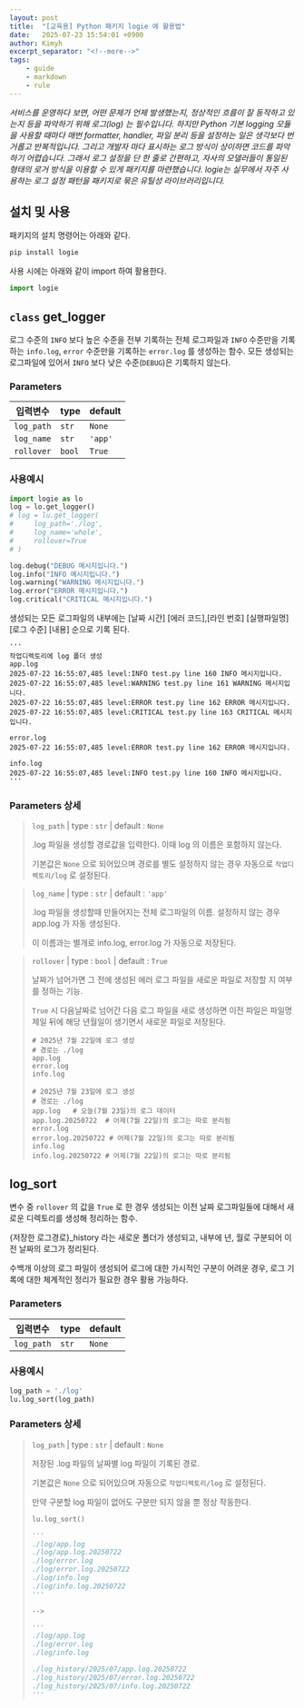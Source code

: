 ```yaml
---
layout: post
title:  "[교육용] Python 패키지 logie 에 활용법"
date:   2025-07-23 15:54:01 +0900
author: Kimyh
excerpt_separator: "<!--more-->"
tags:
    - guide
    - markdown
    - rule
---
```

*서비스를 운영하다 보면, 어떤 문제가 언제 발생했는지, 정상적인 흐름이 잘 동작하고 있는지 등을 파악하기 위해 로그(log) 는 필수입니다. 하지만 Python 기본 logging 모듈을 사용할 때마다 매번 formatter, handler, 파일 분리 등을 설정하는 일은 생각보다 번거롭고 반복적입니다. 그리고 개발자 마다 표시하는 로그 방식이 상이하면 코드를 파악하기 어렵습니다. 그래서 로그 설정을 단 한 줄로 간편하고, 자사의 모델러들이 통일된 형태의 로거 방식을 이용할 수 있게  패키지를 마련했습니다. logie는 실무에서 자주 사용하는 로그 설정 패턴을 패키지로 묶은 유틸성 라이브러리입니다.*
<!--more-->

## 설치 및 사용
패키지의 설치 명령어는 아래와 같다.

```bash
pip install logie
```

사용 시에는 아래와 같이 import 하여 활용한다.

```python
import logie
```

## `class` get_logger

로그 수준의 `INFO` 보다 높은 수준을 전부 기록하는 전체 로그파일과 `INFO` 수준만을 기록하는 `info.log`, `error` 수준만을 기록하는 `error.log` 를 생성하는 함수. 모든 생성되는 로그파일에 있어서 `INFO` 보다 낮은 수준(`DEBUG`)은 기록하지 않는다.

### Parameters
| 입력변수   | type   | default |
| ---------- | ------ | ------- |
| `log_path` | `str`  | `None`  |
| `log_name` | `str`  | `'app'` |
| `rollover` | `bool` | `True`  |

### 사용예시

```python
import logie as lo
log = lo.get_logger()
# log = lu.get_logger(
#     log_path='./log',
#     log_name='whole', 
#     rollover=True
# )

log.debug("DEBUG 메시지입니다.")
log.info("INFO 메시지입니다.")
log.warning("WARNING 메시지입니다.")
log.error("ERROR 메시지입니다.")
log.critical("CRITICAL 메시지입니다.")
```

생성되는 모든 로그파일의 내부에는 [날짜 시간] [에러 코드],[라인 번호] [실행파일명] [로그 수준] [내용] 순으로 기록 된다. 

```
'''
작업디렉토리에 log 폴더 생성
app.log
2025-07-22 16:55:07,485 level:INFO test.py line 160 INFO 메시지입니다.
2025-07-22 16:55:07,485 level:WARNING test.py line 161 WARNING 메시지입니다.
2025-07-22 16:55:07,485 level:ERROR test.py line 162 ERROR 메시지입니다.
2025-07-22 16:55:07,485 level:CRITICAL test.py line 163 CRITICAL 메시지입니다.

error.log
2025-07-22 16:55:07,485 level:ERROR test.py line 162 ERROR 메시지입니다.

info.log
2025-07-22 16:55:07,485 level:INFO test.py line 160 INFO 메시지입니다.
'''
```
### Parameters 상세

> `log_path`  | type : `str` | default : `None`
>
> .log 파일을 생성할 경로값을 입력한다. 이때 log 의 이름은 포함하지 않는다.
>
> 기본값은 `None` 으로 되어있으며 경로를 별도 설정하지 않는 경우 자동으로 `작업디렉토리/log` 로 설정된다.


> `log_name` | type : `str` | default : `'app'`
>
> .log 파일을 생성할때 만들어지는 전체 로그파일의 이름. 설정하지 않는 경우 app.log 가 자동 생성된다.
>
> 이 이름과는 별개로 info.log, error.log 가 자동으로 저장된다.


> `rollover` | type : `bool` | default : `True`
>
> 날짜가 넘어가면 그 전에 생성된 에러 로그 파일을 새로운 파일로 저장할 지 여부를 정하는 기능.
>
> `True` 시 다음날짜로 넘어간 다음 로그 파일을 새로 생성하면 이전 파일은 파일명 제일 뒤에 해당 년월일이 생기면서 새로운 파일로 저장된다.
>
> ```
> # 2025년 7월 22일에 로그 생성
> # 경로는 ./log
> app.log
> error.log
> info.log
> 
> # 2025년 7월 23일에 로그 생성
> # 경로는 ./log
> app.log	# 오늘(7월 23일)의 로그 데이터
> app.log.20250722  # 어제(7월 22일)의 로그는 따로 분리됨
> error.log
> error.log.20250722 # 어제(7월 22일)의 로그는 따로 분리됨
> info.log 
> info.log.20250722 # 어제(7월 22일)의 로그는 따로 분리됨
> ```


## log_sort

변수 중 `rollover` 의 값을 `True` 로 한 경우 생성되는 이전 날짜 로그파일들에 대해서 새로운 디렉토리를 생성해 정리하는 함수.

{저장한 로그경로}_history 라는 새로운 폴더가 생성되고, 내부에 년, 월로 구분되어 이전 날짜의 로그가 정리된다.

수백개 이상의 로그 파일이 생성되어 로그에 대한 가시적인 구분이 어려운 경우, 로그 기록에 대한 체계적인 정리가 필요한 경우 활용 가능하다.

### Parameters

| 입력변수   | type  | default |
| ---------- | ----- | ------- |
| `log_path` | `str` | `None`  |

### 사용예시
```python
log_path = './log'
lu.log_sort(log_path)
```

### Parameters 상세

> `log_path` | type : `str` | default : `None`
>
> 저장된 .log 파일의 날짜별 log 파일이 기록된 경로. 
>
> 기본값은 `None` 으로 되어있으며 자동으로 `작업디렉토리/log` 로 설정된다.
>
> 만약 구분할 log 파일이 없어도 구분만 되지 않을 뿐 정상 작동한다.
>
> ```python
> lu.log_sort()
> ```
>
> ```python
> '''
> ./log/app.log
> ./log/app.log.20250722
> ./log/error.log
> ./log/error.log.20250722
> ./log/info.log 
> ./log/info.log.20250722
> '''
> 
> -->
> 
> '''
> ./log/app.log
> ./log/error.log
> ./log/info.log 
> 
> ./log_history/2025/07/app.log.20250722
> ./log_history/2025/07/error.log.20250722
> ./log_history/2025/07/info.log.20250722
> '''
> ```
